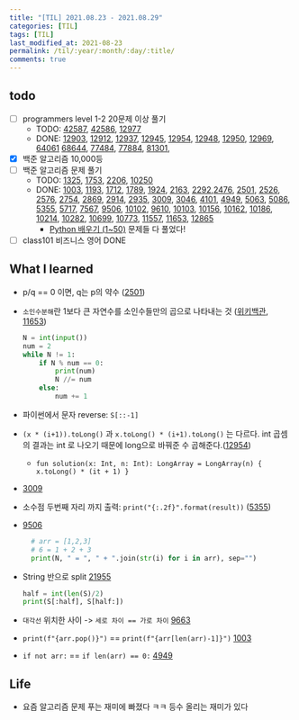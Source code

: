 ```yaml
---
title: "[TIL] 2021.08.23 - 2021.08.29"
categories: [TIL]
tags: [TIL]
last_modified_at: 2021-08-23
permalink: /til/:year/:month/:day/:title/
comments: true
---
```


## todo

- [ ] programmers level 1-2 20문제 이상 풀기
  - TODO: [42587](https://programmers.co.kr/learn/courses/30/lessons/42587), [42586](https://programmers.co.kr/learn/courses/30/lessons/42586), [12977](https://programmers.co.kr/learn/courses/30/lessons/12977)
  - DONE: [12903](https://programmers.co.kr/learn/courses/30/lessons/12903), [12912](https://programmers.co.kr/learn/courses/30/lessons/12912), [12937](https://programmers.co.kr/learn/courses/30/lessons/12937), [12945](https://programmers.co.kr/learn/courses/30/lessons/12945), [12954](https://programmers.co.kr/learn/courses/30/lessons/12954), [12948](https://programmers.co.kr/learn/courses/30/lessons/12948), [12950](https://programmers.co.kr/learn/courses/30/lessons/12950), [12969](https://programmers.co.kr/learn/courses/30/lessons/12969), [64061](https://programmers.co.kr/learn/courses/30/lessons/64061) [68644](https://programmers.co.kr/learn/courses/30/lessons/68644), [77484](https://programmers.co.kr/learn/courses/30/lessons/77484), [77884](https://programmers.co.kr/learn/courses/30/lessons/77884), [81301](https://programmers.co.kr/learn/courses/30/lessons/81301),
- [x] 백준 알고리즘 10,000등
- [ ] 백준 알고리즘 문제 풀기
  - TODO: [1325](https://www.acmicpc.net/problem/1325), [1753](https://www.acmicpc.net/problem/1753), [2206](https://www.acmicpc.net/problem/2206), [10250](https://www.acmicpc.net/problem/10250)
  - DONE: [1003](https://www.acmicpc.net/problem/1003), [1193](https://www.acmicpc.net/problem/1193), [1712](https://www.acmicpc.net/problem/1712), [1789](https://www.acmicpc.net/problem/1789), [1924](https://www.acmicpc.net/problem/1924), [2163](https://www.acmicpc.net/problem/2163), [2292](https://www.acmicpc.net/problem/2292),[2476](https://www.acmicpc.net/problem/2476), [2501](https://www.acmicpc.net/problem/2501), [2526](https://www.acmicpc.net/problem/2526), [2576](https://www.acmicpc.net/problem/2576), [2754](https://www.acmicpc.net/problem/2754), [2869](https://www.acmicpc.net/problem/2869), [2914](https://www.acmicpc.net/problem/2914), [2935](https://www.acmicpc.net/problem/2935), [3009](https://www.acmicpc.net/problem/3009), [3046](https://www.acmicpc.net/problem/3046), [4101](https://www.acmicpc.net/problem/4101), [4949](https://www.acmicpc.net/problem/4949), [5063](https://www.acmicpc.net/problem/5063), [5086](https://www.acmicpc.net/problem/5086), [5355](https://www.acmicpc.net/problem/5355), [5717](https://www.acmicpc.net/problem/5717), [7567](https://www.acmicpc.net/problem/7567), [9506](https://www.acmicpc.net/problem/9506), [10102](https://www.acmicpc.net/problem/10102), [9610](https://www.acmicpc.net/problem/9610), [10103](https://www.acmicpc.net/problem/10103), [10156](https://www.acmicpc.net/problem/10156), [10162](https://www.acmicpc.net/problem/10162), [10186](https://www.acmicpc.net/problem/10186), [10214](https://www.acmicpc.net/problem/10214), [10282](https://www.acmicpc.net/problem/10282), [10699](https://www.acmicpc.net/problem/10699), [10773](https://www.acmicpc.net/problem/10773), [11557](https://www.acmicpc.net/problem/11557), [11653](https://www.acmicpc.net/problem/11653), [12865](https://www.acmicpc.net/problem/12865)
    - [Python 배우기 (1~50)](https://www.acmicpc.net/workbook/view/459) 문제들 다 풀었다!
- [ ] class101 비즈니스 영어 DONE

## What I learned

- p/q == 0 이면, q는 p의 약수 ([2501](https://www.acmicpc.net/problem/2501))
- `소인수분해`란 1보다 큰 자연수를 소인수들만의 곱으로 나타내는 것 ([위키백관](https://ko.wikipedia.org/wiki/소인수분해), [11653](https://www.acmicpc.net/problem/11653))

  ```python
  N = int(input())
  num = 2
  while N != 1:
      if N % num == 0:
          print(num)
          N //= num
      else:
          num += 1
  ```

- 파이썬에서 문자 reverse: `S[::-1]`
- `(x * (i+1)).toLong()` 과 `x.toLong() * (i+1).toLong()` 는 다르다. int 곱셈의 결과는 int 로 나오기 때문에 long으로 바꿔준 수 곱해준다.([12954](https://programmers.co.kr/learn/courses/30/lessons/12954))
  - `fun solution(x: Int, n: Int): LongArray = LongArray(n) { x.toLong() * (it + 1) }`
- [3009](https://www.acmicpc.net/problem/3009)
- 소수점 두번째 자리 까지 출력: `print("{:.2f}".format(result))` ([5355](https://www.acmicpc.net/problem/5355))

- [9506](https://www.acmicpc.net/problem/9506)

  ```python
    # arr = [1,2,3]
    # 6 = 1 + 2 + 3
    print(N, " = ", " + ".join(str(i) for i in arr), sep="")
  ```

- String 반으로 split [21955](https://www.acmicpc.net/problem/21955)

  ```python
  half = int(len(S)/2)
  print(S[:half], S[half:])
  ```

- `대각선` 위치한 사이 -> `세로 차이 == 가로 차이` [9663](https://www.acmicpc.net/problem/9663)

- `print(f"{arr.pop()}")` == `print(f"{arr[len(arr)-1]}")` [1003](https://www.acmicpc.net/problem/1003)

- `if not arr:` == `if len(arr) == 0:` [4949](https://www.acmicpc.net/problem/4949)

## Life

- 요즘 알고리즘 문제 푸는 재미에 빠졌다 ㅋㅋ 등수 올리는 재미가 있다
